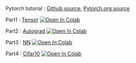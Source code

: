 Pytorch tutorial : [Github source](https://github.com/pytorch/tutorials/tree/main/beginner_source/blitz), [Pytorch.org source](https://pytorch.org/tutorials/beginner/deep_learning_60min_blitz.html)


Part1   : [Tensor](https://github.com/emilePi/Apprentissage-pour-l-image/blob/main/TP/tensor_tutorial.ipynb) [![Open In Colab](https://colab.research.google.com/assets/colab-badge.svg)](https://colab.research.google.com/github.com/emilePi/Apprentissage-pour-l-image/blob/main/TP/tensor_tutorial.ipynb)

Part2 : [Autograd](https://github.com/emilePi/Apprentissage-pour-l-image/blob/main/TP/autograd_tutorial.ipynb) [![Open In Colab](https://colab.research.google.com/assets/colab-badge.svg)](https://colab.research.google.com/github.com/emilePi/Apprentissage-pour-l-image/blob/main/TP/autograd_tutorial.ipynb)

Part3 : [NN](https://github.com/emilePi/Apprentissage-pour-l-image/blob/main/TP/neural_networks_tutorial.ipynb) [![Open In Colab](https://colab.research.google.com/assets/colab-badge.svg)](https://colab.research.google.com/github.com/emilePi/Apprentissage-pour-l-image/blob/main/TP/neural_networks_tutorial.ipynb)

Part4 : [Cifar10](https://github.com/emilePi/Apprentissage-pour-l-image/blob/main/TP/cifar10_tutorial.ipynb) [![Open In Colab](https://colab.research.google.com/assets/colab-badge.svg)](https://colab.research.google.com/github.com/emilePi/Apprentissage-pour-l-image/blob/main/TP/cifar10_tutorial.ipynb)

